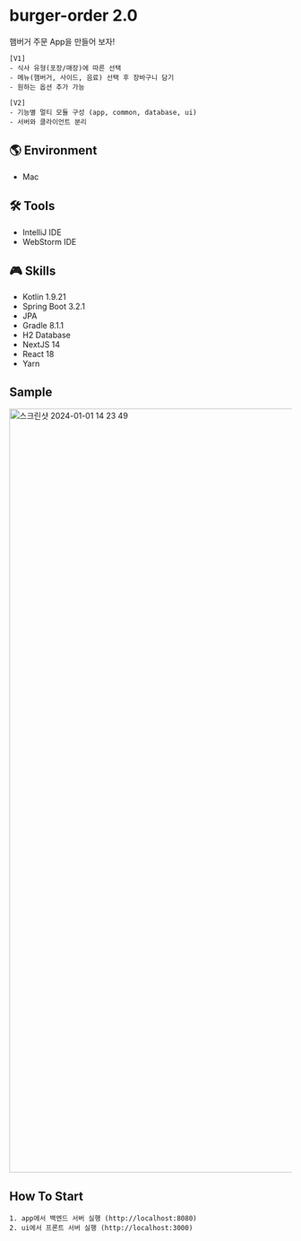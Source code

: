 # burger-order 2.0
햄버거 주문 App을 만들어 보자!

```
[V1]
- 식사 유형(포장/매장)에 따른 선택
- 메뉴(햄버거, 사이드, 음료) 선택 후 장바구니 담기
- 원하는 옵션 추가 가능

[V2]
- 기능별 멀티 모듈 구성 (app, common, database, ui)
- 서버와 클라이언트 분리
```
  
## 🌎 Environment
- Mac

## 🛠 Tools
- IntelliJ IDE
- WebStorm IDE
  
## 🎮 Skills
- Kotlin 1.9.21
- Spring Boot 3.2.1
- JPA
- Gradle 8.1.1
- H2 Database
- NextJS 14
- React 18
- Yarn
  

## Sample
<img width="1362" alt="스크린샷 2024-01-01 14 23 49" src="https://github.com/eunchae-cho/burger-order/assets/68311262/aa3c7e2f-1d97-4cdd-bc39-5f42be09512f">


## How To Start
```
1. app에서 백엔드 서버 실행 (http://localhost:8080)
2. ui에서 프론트 서버 실행 (http://localhost:3000)

```
